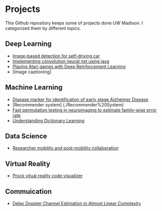# Projects
This Github repository keeps some of projects done UW Madison. I categorized them by different topics.
## Deep Learning
* [Image-based detection for self-driving car]()
* [Implementing convolution neural net using java](./Implementing%20CNN%20using%20Java)
* [Playing Atari games with Deep Reinforcement Learning](./Playing%20Atari%20games%20with%20Deep%20Reinforcement%20Learning)
* [Image captioning]

## Machine Learning
* [Disease marker for identification of early stage Alzheimer Disease](./Single%20Module%20Disease%20Marker)
* [Recommender system] (./Recommender%20System)
* [Fast permutation testing in neuroimaging to estimate family-wise error rate](./Permutation%20Testing)
* [Understanding Dictionary Learning](./Understanding%20Dictionary%20Learning.ipynb)

## Data Science
* [Researcher mobility and post-mobility collaboration](./Data%20Science%20Project)

## Virtual Reality
* [Prock vitual reality code visualizer](./Prock)

## Commuication
* [Delay Doppler Channel Estimation in Almost Linear Complexity](./Delay%20Doppler%20Channel%20Estimation%20in%20Almost%20Linear%20Complexity)

